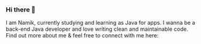 ### Hi there 👋

I am Namik, currently studying and learning as Java for apps. I wanna be a back-end Java developer and love writing clean and maintainable code. Find out more about me & feel free to connect with me here:
